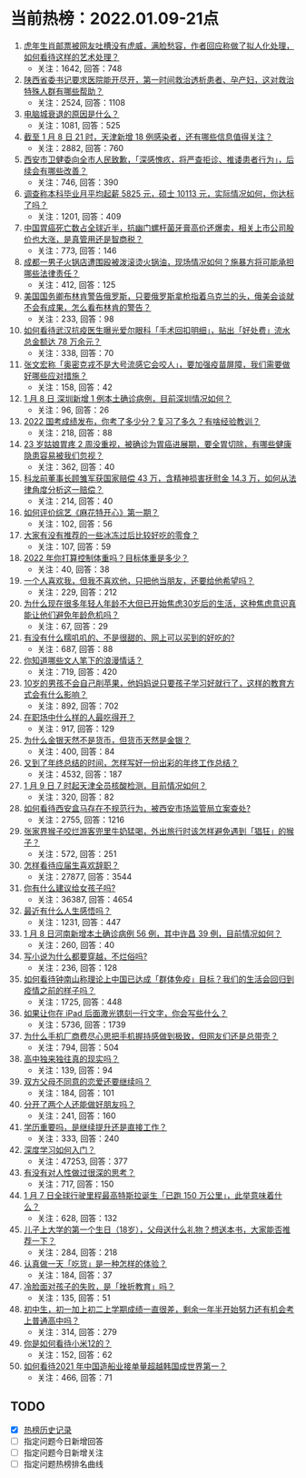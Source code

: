 # 当前热榜：2022.01.09-21点
1. [虎年生肖邮票被网友吐槽没有虎威，满脸愁容，作者回应称做了拟人化处理，如何看待这样的艺术处理？](https://www.zhihu.com/question/510499800)
    * 关注：1642, 回答：748
2. [陕西省委书记要求医院能开尽开，第一时间救治透析患者、孕产妇，这对救治特殊人群有哪些帮助？](https://www.zhihu.com/question/510236183)
    * 关注：2524, 回答：1108
3. [电脑城衰退的原因是什么？](https://www.zhihu.com/question/509382596)
    * 关注：1081, 回答：525
4. [截至 1 月 8 日 21 时，天津新增 18 例感染者，还有哪些信息值得关注？](https://www.zhihu.com/question/510555957)
    * 关注：2882, 回答：760
5. [西安市卫健委向全市人民致歉，「深感愧疚，将严查拒诊、推诿患者行为」，后续会有哪些改善？](https://www.zhihu.com/question/510361409)
    * 关注：746, 回答：390
6. [调查称本科毕业月平均起薪 5825 元，硕士 10113 元，实际情况如何，你达标了吗？](https://www.zhihu.com/question/509933526)
    * 关注：1201, 回答：409
7. [中国胃癌死亡数占全球近半，抗幽门螺杆菌牙膏高价还爆卖，相关上市公司股价也大涨，是真管用还是智商税？](https://www.zhihu.com/question/510386992)
    * 关注：773, 回答：146
8. [成都一男子火锅店遭围殴被泼滚烫火锅油，现场情况如何？施暴方将可能承担哪些法律责任？](https://www.zhihu.com/question/510520861)
    * 关注：412, 回答：125
9. [美国国务卿布林肯警告俄罗斯，只要俄罗斯拿枪指着乌克兰的头，俄美会谈就不会有成果，怎么看布林肯的警告？](https://www.zhihu.com/question/510533533)
    * 关注：233, 回答：98
10. [如何看待武汉抗疫医生曝光爱尔眼科「手术回扣明细」，贴出「好处费」流水总金额达 78 万余元？](https://www.zhihu.com/question/510601488)
    * 关注：338, 回答：70
11. [张文宏称「奥密克戎不是大号流感它会咬人」，要加强疫苗屏障，我们需要做好哪些应对措施？](https://www.zhihu.com/question/510498421)
    * 关注：158, 回答：42
12. [1 月 8 日 深圳新增 1 例本土确诊病例，目前深圳情况如何？](https://www.zhihu.com/question/510433490)
    * 关注：96, 回答：26
13. [2022 国考成绩发布，你考了多少分？复习了多久？有啥经验教训？](https://www.zhihu.com/question/510680793)
    * 关注：218, 回答：88
14. [23 岁姑娘胃疼 2 周没重视，被确诊为胃癌进展期，要全胃切除，有哪些健康隐患容易被我们忽视？](https://www.zhihu.com/question/510318978)
    * 关注：362, 回答：40
15. [科龙前董事长顾雏军获国家赔偿 43 万，含精神损害抚慰金 14.3 万，如何从法律角度分析这一赔偿？](https://www.zhihu.com/question/510436393)
    * 关注：214, 回答：40
16. [如何评价综艺《麻花特开心》第一期？](https://www.zhihu.com/question/510541512)
    * 关注：102, 回答：56
17. [大家有没有推荐的一些冰冻过后比较好吃的零食？](https://www.zhihu.com/question/498510646)
    * 关注：107, 回答：59
18. [2022 年你打算控制体重吗？目标体重是多少？](https://www.zhihu.com/question/509821392)
    * 关注：40, 回答：38
19. [一个人喜欢我，但我不喜欢他，只把他当朋友，还要给他希望吗？](https://www.zhihu.com/question/509020504)
    * 关注：229, 回答：212
20. [为什么现在很多年轻人年龄不大但已开始焦虑30岁后的生活，这种焦虑意识真能让他们避免年龄危机吗？](https://www.zhihu.com/question/510489151)
    * 关注：67, 回答：29
21. [有没有什么糯叽叽的、不是很甜的、网上可以买到的好吃的?](https://www.zhihu.com/question/356671888)
    * 关注：687, 回答：88
22. [你知道哪些文人笔下的浪漫情话？](https://www.zhihu.com/question/504309502)
    * 关注：719, 回答：420
23. [10岁的男孩不会自己削苹果，他妈妈说只要孩子学习好就行了，这样的教育方式会有什么影响？](https://www.zhihu.com/question/503220207)
    * 关注：892, 回答：702
24. [在职场中什么样的人最吃得开？](https://www.zhihu.com/question/501938696)
    * 关注：917, 回答：129
25. [为什么金银天然不是货币，但货币天然是金银？](https://www.zhihu.com/question/300044791)
    * 关注：400, 回答：84
26. [又到了年终总结的时间，怎样写好一份出彩的年终工作总结？](https://www.zhihu.com/question/20689968)
    * 关注：4532, 回答：187
27. [1 月 9 日 7 时起天津全员核酸检测，目前情况如何？](https://www.zhihu.com/question/510580160)
    * 关注：320, 回答：82
28. [如何看待西安盒马存在不规范行为，被西安市场监管局立案查处?](https://www.zhihu.com/question/510449024)
    * 关注：2755, 回答：1216
29. [张家界猴子咬烂游客兜里牛奶猛喝，外出旅行时该怎样避免遇到「猖狂」的猴子？](https://www.zhihu.com/question/507758272)
    * 关注：572, 回答：251
30. [怎样看待应届生喜欢辞职？](https://www.zhihu.com/question/48861231)
    * 关注：27877, 回答：3544
31. [你有什么建议给女孩子吗?](https://www.zhihu.com/question/386853992)
    * 关注：36387, 回答：4654
32. [最近有什么人生感悟吗？](https://www.zhihu.com/question/381896673)
    * 关注：1231, 回答：447
33. [1 月 8 日河南新增本土确诊病例 56 例，其中许昌 39 例，目前情况如何？](https://www.zhihu.com/question/510585754)
    * 关注：260, 回答：40
34. [写小说为什么都要穿越，不烂俗吗?](https://www.zhihu.com/question/397907643)
    * 关注：236, 回答：128
35. [如何看待钟南山称理论上中国已达成「群体免疫」目标？我们的生活会回归到疫情之前的样子吗？](https://www.zhihu.com/question/510272554)
    * 关注：1725, 回答：448
36. [如果让你在 iPad 后面激光镌刻一行文字，你会写些什么？](https://www.zhihu.com/question/22300509)
    * 关注：5736, 回答：1739
37. [为什么手机厂商费尽心思把手机握持感做到极致，但网友们还是总带壳？](https://www.zhihu.com/question/509277375)
    * 关注：794, 回答：504
38. [高中独来独往真的现实吗？](https://www.zhihu.com/question/510495873)
    * 关注：139, 回答：94
39. [双方父母不同意的恋爱还要继续吗？](https://www.zhihu.com/question/510460774)
    * 关注：184, 回答：101
40. [分开了两个人还能做好朋友吗？](https://www.zhihu.com/question/510118665)
    * 关注：241, 回答：160
41. [学历重要吗，是继续提升还是直接工作？](https://www.zhihu.com/question/509822274)
    * 关注：333, 回答：240
42. [深度学习如何入门？](https://www.zhihu.com/question/26006703)
    * 关注：47253, 回答：377
43. [有没有对人性做过很深的思考？](https://www.zhihu.com/question/493966384)
    * 关注：717, 回答：150
44. [1 月 7 日全球行驶里程最高特斯拉诞生「已跑 150 万公里」，此举意味着什么？](https://www.zhihu.com/question/510338045)
    * 关注：628, 回答：132
45. [儿子上大学的第一个生日（18岁），父母送什么礼物？想送本书，大家能否推荐一下？](https://www.zhihu.com/question/502111712)
    * 关注：284, 回答：218
46. [认真做一天「吃货」是一种怎样的体验？](https://www.zhihu.com/question/510151063)
    * 关注：184, 回答：37
47. [冷脸面对孩子的失败，是「挫折教育」吗？](https://www.zhihu.com/question/509311653)
    * 关注：135, 回答：51
48. [初中生，初一加上初二上学期成绩一直很差，剩余一年半开始努力还有机会考上普通高中吗？](https://www.zhihu.com/question/509885394)
    * 关注：314, 回答：279
49. [你是如何看待小米12的？](https://www.zhihu.com/question/509229033)
    * 关注：152, 回答：62
50. [如何看待2021 年中国造船业接单量超越韩国成世界第一？](https://www.zhihu.com/question/509712468)
    * 关注：466, 回答：71
## TODO
* [x] [热榜历史记录](hot_history/AllHot.md)
* [ ] 指定问题今日新增回答
* [ ] 指定问题今日新增关注
* [ ] 指定问题热榜排名曲线
